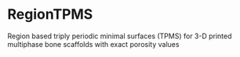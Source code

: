 # RegionTPMS
Region based triply periodic minimal surfaces (TPMS) for 3-D printed multiphase bone scaffolds with exact porosity values
